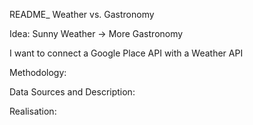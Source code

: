 README_ Weather vs. Gastronomy

Idea: Sunny Weather -> More Gastronomy

I want to connect a Google Place API with a Weather API

Methodology:

Data Sources and Description:

Realisation:
